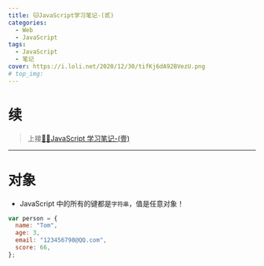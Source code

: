 ```yaml
---
title: 🐱‍JavaScript学习笔记-(贰)
categories:
  - Web
  - JavaScript
tags:
  - JavaScript
  - 笔记
cover: https://i.loli.net/2020/12/30/tifKj6dA92BVezU.png
# top_img:
---
```


<!--
 * @?: *********************************************************************
 * @Author: Weidows
 * @Date: 2020-12-30 18:09:38
 * @LastEditors: Weidows
 * @LastEditTime: 2020-12-31 17:05:07
 * @FilePath: \Weidowsd:\Game\Demo\Github\Blog-private\source\_posts\Web\JavaScript\study-2.md
 * @Description:
 * @!: *********************************************************************
-->

# 续

> 上接[🐱‍🏍JavaScript 学习笔记-(壹)](./study-1)

---

# 对象

- JavaScript 中的所有的键都是`字符串`，值是任意对象！

```js
var person = {
  name: "Tom",
  age: 3,
  email: "123456798@QQ.com",
  score: 66,
};
```
